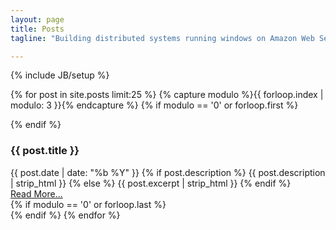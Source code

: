 ```yaml
---
layout: page
title: Posts
tagline: "Building distributed systems running windows on Amazon Web Services."

---
```

{% include JB/setup %}


{% for post in site.posts limit:25 %}
{% capture modulo %}{{ forloop.index | modulo: 3 }}{% endcapture %}
{% if modulo == '0' or forloop.first %}
<div class="row">
{% endif %} 
  <div class="span4">
    <h3 class="title">{{ post.title }}</h3>
    <info datetime="{{ page.date | date: "%Y-%m-%d" }}">
    {{ post.date | date: "%b %Y" }}
    </info>
    {% if post.description %}
      <span class="body">{{ post.description | strip_html }}</span>
    {% else %}
      <span class="body">{{ post.excerpt | strip_html }}</span>
    {% endif %}
    <div><a href="{{post.url}}">Read More...</a></div>
  </div>
{% if modulo == '0' or forloop.last %}
</div>
{% endif %} 
{% endfor %}
